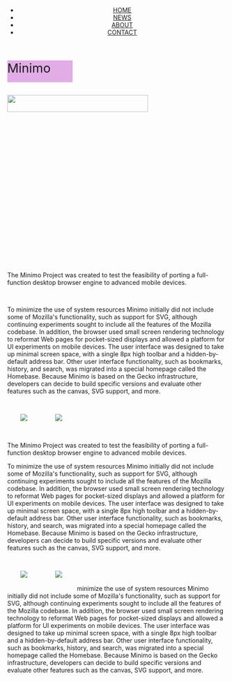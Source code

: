 <!DOCTYPE html>
<html>
<head>
	<meta charset="utf-8">
	<title>Home</title>
	<link rel="stylesheet" type="text/css" href="style.css/style.css">
</head>
<body>
	 <div class="content-wrapper">
   	<header class="header">
   		<nav class="nav">
   			<ul class="nav-ul">
   				<li class="nav-li">
   					<a href="#" class="nav-a">HOME</a>
   				</li>
   				<li class="nav-li">
   					<a href="#" class="nav-a">NEWS</a>
   				</li>
   				<li class="nav-li">
   					<a href="#" class="nav-a">ABOUT</a>
   				</li>
   				<li class="nav-li">
   					<a href="#" class="nav-a">CONTACT</a>
   				</li>
   			</ul>
   		</nav>
   	</header>
   	<div class="article-wrapper">
   		<p style="height: 50px;
   		width: 150px; background-color: #e2ade6;
   		font-size: 3vw;
   		">Minimo</p>
   		<img src="C:/Users/student/Desktop/davaleba4/image/images.jpg" style="width: 80%; height: 10%;">
   		<br>
   		<p>The Minimo Project was created to test the feasibility of porting a full-function desktop browser engine to advanced mobile devices.</p>
        <br>
<p>To minimize the use of system resources Minimo initially did not include some of Mozilla's functionality, such as support for SVG, although continuing experiments sought to include all the features of the Mozilla codebase. In addition, the browser used small screen rendering technology to reformat Web pages for pocket-sized displays and allowed a platform for UI experiments on mobile devices. The user interface was designed to take up minimal screen space, with a single 8px high toolbar and a hidden-by-default address bar. Other user interface functionality, such as bookmarks, history, and search, was migrated into a special homepage called the Homebase. Because Minimo is based on the Gecko infrastructure, developers can decide to build specific versions and evaluate other features such as the canvas, SVG support, and more.</p>
<img src="C:/Users/student/desktop/davaleba4/image/minimo_logo_062018.png" style="padding: 30px;">
<img src="C:/Users/student/desktop/davaleba4/image/minimo_logo_062018.png" style="padding: 30px;">

</body>
</html>
<p>The Minimo Project was created to test the feasibility of porting a full-function desktop browser engine to advanced mobile devices.

To minimize the use of system resources Minimo initially did not include some of Mozilla's functionality, such as support for SVG, although continuing experiments sought to include all the features of the Mozilla codebase. In addition, the browser used small screen rendering technology to reformat Web pages for pocket-sized displays and allowed a platform for UI experiments on mobile devices. The user interface was designed to take up minimal screen space, with a single 8px high toolbar and a hidden-by-default address bar. Other user interface functionality, such as bookmarks, history, and search, was migrated into a special homepage called the Homebase. Because Minimo is based on the Gecko infrastructure, developers can decide to build specific versions and evaluate other features such as the canvas, SVG support, and more.

</p>
<img src="C:/Users/student/desktop/davaleba4/image/minimo_logo_062018.png" style="padding: 30px;">
<img src="C:/Users/student/desktop/davaleba4/image/minimo_logo_062018.png" style="padding: 30px;">
<p2> minimize the use of system resources Minimo initially did not include some of Mozilla's functionality, such as support for SVG, although continuing experiments sought to include all the features of the Mozilla codebase. In addition, the browser used small screen rendering technology to reformat Web pages for pocket-sized displays and allowed a platform for UI experiments on mobile devices. The user interface was designed to take up minimal screen space, with a single 8px high toolbar and a hidden-by-default address bar. Other user interface functionality, such as bookmarks, history, and search, was migrated into a special homepage called the Homebase. Because Minimo is based on the Gecko infrastructure, developers can decide to build specific versions and evaluate other features such as the canvas, SVG support, and more.</p>
